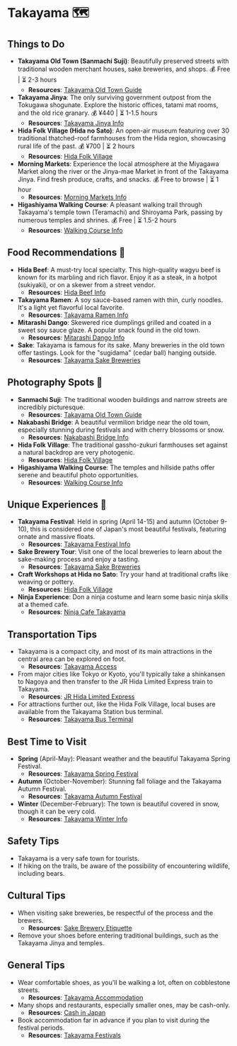# Takayama 🗺️

## Things to Do
- **Takayama Old Town (Sanmachi Suji)**: Beautifully preserved streets with traditional wooden merchant houses, sake breweries, and shops. 💰 Free | ⏳ 2-3 hours  
  - **Resources**: [Takayama Old Town Guide](https://www.japan-guide.com/e/e5900.html)
- **Takayama Jinya**: The only surviving government outpost from the Tokugawa shogunate. Explore the historic offices, tatami mat rooms, and the old rice granary. 💰 ¥440 | ⏳ 1-1.5 hours  
  - **Resources**: [Takayama Jinya Info](https://www.japan-guide.com/e/e5902.html)
- **Hida Folk Village (Hida no Sato)**: An open-air museum featuring over 30 traditional thatched-roof farmhouses from the Hida region, showcasing rural life of the past. 💰 ¥700 | ⏳ 2 hours  
  - **Resources**: [Hida Folk Village](https://www.japan-guide.com/e/e5901.html)
- **Morning Markets**: Experience the local atmosphere at the Miyagawa Market along the river or the Jinya-mae Market in front of the Takayama Jinya. Find fresh produce, crafts, and snacks. 💰 Free to browse | ⏳ 1 hour  
  - **Resources**: [Morning Markets Info](https://www.japan-guide.com/e/e5907.html)
- **Higashiyama Walking Course**: A pleasant walking trail through Takayama's temple town (Teramachi) and Shiroyama Park, passing by numerous temples and shrines. 💰 Free | ⏳ 1.5-2 hours  
  - **Resources**: [Walking Course Info](https://www.japan-guide.com/e/e5908.html)

## Food Recommendations 🍴
- **Hida Beef**: A must-try local specialty. This high-quality wagyu beef is known for its marbling and rich flavor. Enjoy it as a steak, in a hotpot (sukiyaki), or on a skewer from a street vendor.  
  - **Resources**: [Hida Beef Info](https://www.japan-guide.com/e/e5909.html)
- **Takayama Ramen**: A soy sauce-based ramen with thin, curly noodles. It's a light yet flavorful local favorite.  
  - **Resources**: [Takayama Ramen Info](https://www.japan-guide.com/e/e5909.html)
- **Mitarashi Dango**: Skewered rice dumplings grilled and coated in a sweet soy sauce glaze. A popular snack found in the old town.  
  - **Resources**: [Mitarashi Dango Info](https://www.japan-guide.com/e/e5909.html)
- **Sake**: Takayama is famous for its sake. Many breweries in the old town offer tastings. Look for the "sugidama" (cedar ball) hanging outside.  
  - **Resources**: [Takayama Sake Breweries](https://www.japan-guide.com/e/e5909.html)

## Photography Spots 📸
- **Sanmachi Suji**: The traditional wooden buildings and narrow streets are incredibly picturesque.  
  - **Resources**: [Takayama Old Town Guide](https://www.japan-guide.com/e/e5900.html)
- **Nakabashi Bridge**: A beautiful vermilion bridge near the old town, especially stunning during festivals and with cherry blossoms or snow.  
  - **Resources**: [Nakabashi Bridge Info](https://www.japan-guide.com/e/e5900.html)
- **Hida Folk Village**: The traditional gassho-zukuri farmhouses set against a natural backdrop are very photogenic.  
  - **Resources**: [Hida Folk Village](https://www.japan-guide.com/e/e5901.html)
- **Higashiyama Walking Course**: The temples and hillside paths offer serene and beautiful photo opportunities.  
  - **Resources**: [Walking Course Info](https://www.japan-guide.com/e/e5908.html)

## Unique Experiences 🎉
- **Takayama Festival**: Held in spring (April 14-15) and autumn (October 9-10), this is considered one of Japan's most beautiful festivals, featuring ornate and massive floats.  
  - **Resources**: [Takayama Festival Info](https://www.japan-guide.com/e/e5909.html)
- **Sake Brewery Tour**: Visit one of the local breweries to learn about the sake-making process and enjoy a tasting.  
  - **Resources**: [Takayama Sake Breweries](https://www.japan-guide.com/e/e5909.html)
- **Craft Workshops at Hida no Sato**: Try your hand at traditional crafts like weaving or pottery.  
  - **Resources**: [Hida Folk Village](https://www.japan-guide.com/e/e5901.html)
- **Ninja Experience**: Don a ninja costume and learn some basic ninja skills at a themed cafe.  
  - **Resources**: [Ninja Cafe Takayama](https://ninjacafe.jp/takayama/)

## Transportation Tips
- Takayama is a compact city, and most of its main attractions in the central area can be explored on foot.  
  - **Resources**: [Takayama Access](https://www.japan-guide.com/e/e5904.html)
- From major cities like Tokyo or Kyoto, you'll typically take a shinkansen to Nagoya and then transfer to the JR Hida Limited Express train to Takayama.  
  - **Resources**: [JR Hida Limited Express](https://www.japan-guide.com/e/e5904.html)
- For attractions further out, like the Hida Folk Village, local buses are available from the Takayama Station bus terminal.  
  - **Resources**: [Takayama Bus Terminal](https://www.nouhibus.co.jp/english/)

## Best Time to Visit
- **Spring** (April-May): Pleasant weather and the beautiful Takayama Spring Festival.  
  - **Resources**: [Takayama Spring Festival](https://www.japan-guide.com/e/e5909.html)
- **Autumn** (October-November): Stunning fall foliage and the Takayama Autumn Festival.  
  - **Resources**: [Takayama Autumn Festival](https://www.japan-guide.com/e/e5909.html)
- **Winter** (December-February): The town is beautiful covered in snow, though it can be very cold.  
  - **Resources**: [Takayama Winter Info](https://www.japan-guide.com/e/e5900.html)

## Safety Tips
- Takayama is a very safe town for tourists.
- If hiking on the trails, be aware of the possibility of encountering wildlife, including bears.

## Cultural Tips
- When visiting sake breweries, be respectful of the process and the brewers.  
  - **Resources**: [Sake Brewery Etiquette](https://www.japan-guide.com/e/e5909.html)
- Remove your shoes before entering traditional buildings, such as the Takayama Jinya and temples.

## General Tips
- Wear comfortable shoes, as you'll be walking a lot, often on cobblestone streets.  
  - **Resources**: [Takayama Accommodation](https://www.japan-guide.com/e/e5905.html)
- Many shops and restaurants, especially smaller ones, may be cash-only.  
  - **Resources**: [Cash in Japan](https://www.japan-guide.com/e/e2208.html)
- Book accommodation far in advance if you plan to visit during the festival periods.  
  - **Resources**: [Takayama Festivals](https://www.japan-guide.com/e/e5909.html)
